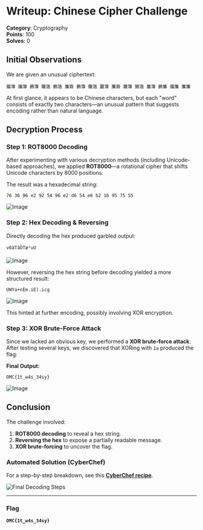 # **Writeup: Chinese Cipher Challenge**  
**Category**: Cryptography  
**Points**: 100  
**Solves**: 0  

## **Initial Observations**  
We are given an unusual ciphertext:  
```
籀簿 簼簿 籂簿 籮簻 籂簻 簾簽 籂簿 籮簻 籭簿 簾簽 籮簿 籫簻 簺簿 籂簾 籀簾 簾簾
```  
At first glance, it appears to be Chinese characters, but each "word" consists of exactly two characters—an unusual pattern that suggests encoding rather than natural language.  

## **Decryption Process**  

### **Step 1: ROT8000 Decoding**  
After experimenting with various decryption methods (including Unicode-based approaches), we applied **ROT8000**—a rotational cipher that shifts Unicode characters by 8000 positions.  

The result was a hexadecimal string:  
```
76 36 96 e2 92 54 96 e2 d6 54 e6 b2 16 95 75 55
```  
![Image](https://github.com/user-attachments/assets/50b97747-a0a3-4ced-bd63-12087f4c6306)

### **Step 2: Hex Decoding & Reversing**  
Directly decoding the hex produced garbled output:  
```
v6âTâÖTæ²uU
```
![Image](https://github.com/user-attachments/assets/6a0a8fa8-5510-4c21-989f-b7878a3bb4f5)

However, reversing the hex string before decoding yielded a more structured result:  

```
UWYa+nEm.iE).icg
```
![Image](https://github.com/user-attachments/assets/111826d3-ff95-4052-a0b2-c678f78cc151)

This hinted at further encoding, possibly involving XOR encryption.  

### **Step 3: XOR Brute-Force Attack**  
Since we lacked an obvious key, we performed a **XOR brute-force attack**. After testing several keys, we discovered that XORing with `1a` produced the flag:  

**Final Output:**  
```
OMC{1t_w4s_34sy}
```
![Image](https://github.com/user-attachments/assets/d333e793-6d78-43e7-bf09-f962c413aec9)

## **Conclusion**  
The challenge involved:  
1. **ROT8000 decoding** to reveal a hex string.  
2. **Reversing the hex** to expose a partially readable message.  
3. **XOR brute-forcing** to uncover the flag.  

### **Automated Solution (CyberChef)**  
For a step-by-step breakdown, see this [**CyberChef recipe**](https://gchq.github.io/CyberChef/#recipe=ROT8000()Reverse('Character')From_Hex('Auto')XOR_Brute_Force(1,100,0,'Standard',false,true,false,'')&input=57GA57C/IOewvOewvyDnsYLnsL8g57Gu57C7IOexguewuyDnsL7nsL0g57GC57C/IOexruewuyDnsa3nsL8g57C%2B57C9IOexruewvyDnsavnsLsg57C657C/IOexguewviDnsYDnsL4g57C%2B57C%2B).  

![Final Decoding Steps](https://github.com/user-attachments/assets/ce5ae93d-850e-4457-a040-c7636158f4f8)  

---

### **Flag**  
**`OMC{1t_w4s_34sy}`**  
